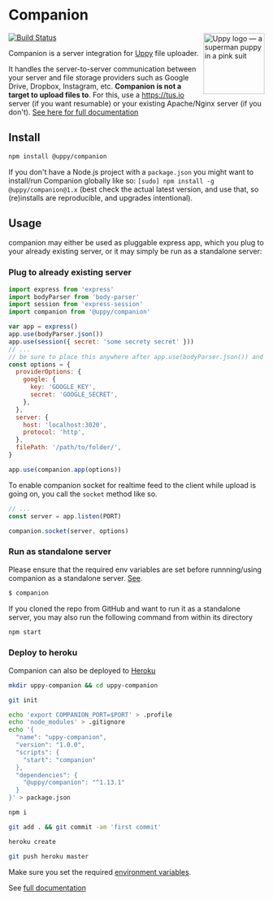 # Companion

<img src="http://uppy.io/images/logos/uppy-dog-full.svg" width="120" alt="Uppy logo — a superman puppy in a pink suit" align="right">

[![Build Status](https://travis-ci.org/transloadit/uppy.svg?branch=master)](https://travis-ci.org/transloadit/uppy)

Companion is a server integration for [Uppy](https://github.com/transloadit/uppy) file uploader.

It handles the server-to-server communication between your server and file storage providers such as Google Drive, Dropbox,
Instagram, etc. **Companion is not a target to upload files to**. For this, use a <https://tus.io> server (if you want resumable) or your existing Apache/Nginx server (if you don't). [See here for full documentation](https://uppy.io/docs/companion/)

## Install

```bash
npm install @uppy/companion
```

If you don't have a Node.js project with a `package.json` you might want to install/run Companion globally like so: `[sudo] npm install -g @uppy/companion@1.x` (best check the actual latest version, and use that, so (re)installs are reproducible, and upgrades intentional).

## Usage

companion may either be used as pluggable express app, which you plug to your already existing server, or it may simply be run as a standalone server:

### Plug to already existing server

```javascript
import express from 'express'
import bodyParser from 'body-parser'
import session from 'express-session'
import companion from '@uppy/companion'

var app = express()
app.use(bodyParser.json())
app.use(session({ secret: 'some secrety secret' }))
// ...
// be sure to place this anywhere after app.use(bodyParser.json()) and app.use(session({...})
const options = {
  providerOptions: {
    google: {
      key: 'GOOGLE_KEY',
      secret: 'GOOGLE_SECRET',
    },
  },
  server: {
    host: 'localhost:3020',
    protocol: 'http',
  },
  filePath: '/path/to/folder/',
}

app.use(companion.app(options))
```

To enable companion socket for realtime feed to the client while upload is going on, you call the `socket` method like so.

```javascript
// ...
const server = app.listen(PORT)

companion.socket(server, options)
```

### Run as standalone server
Please ensure that the required env variables are set before runnning/using companion as a standalone server. [See](https://uppy.io/docs/companion/#Configure-Standalone).

```bash
$ companion
```

If you cloned the repo from GitHub and want to run it as a standalone server, you may also run the following command from within its
directory

```bash
npm start
```

### Deploy to heroku

Companion can also be deployed to [Heroku](https://www.heroku.com)

```sh
mkdir uppy-companion && cd uppy-companion

git init

echo 'export COMPANION_PORT=$PORT' > .profile
echo 'node_modules' > .gitignore
echo '{
  "name": "uppy-companion",
  "version": "1.0.0",
  "scripts": {
    "start": "companion"
  },
  "dependencies": {
    "@uppy/companion": "^1.13.1"
  }
}' > package.json

npm i

git add . && git commit -am 'first commit'

heroku create

git push heroku master
```

Make sure you set the required [environment variables](https://uppy.io/docs/companion/#Configure-Standalone).

See [full documentation](https://uppy.io/docs/companion/)
